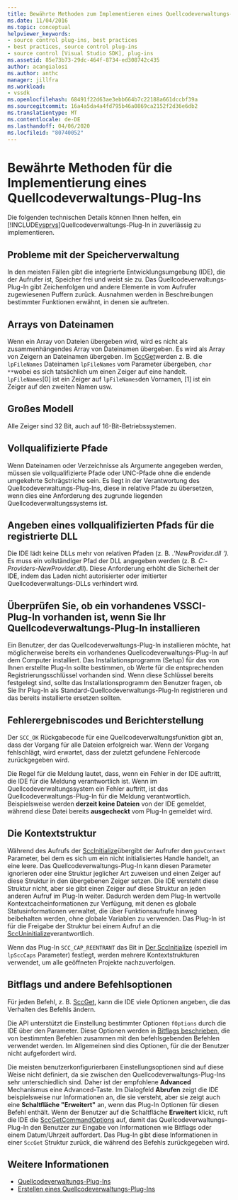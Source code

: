 ```yaml
---
title: Bewährte Methoden zum Implementieren eines Quellcodeverwaltungs-Plug-Ins | Microsoft Docs
ms.date: 11/04/2016
ms.topic: conceptual
helpviewer_keywords:
- source control plug-ins, best practices
- best practices, source control plug-ins
- source control [Visual Studio SDK], plug-ins
ms.assetid: 85e73b73-29dc-464f-8734-ed308742c435
author: acangialosi
ms.author: anthc
manager: jillfra
ms.workload:
- vssdk
ms.openlocfilehash: 68491f22d63ae3ebb664b7c22188a661dccbf39a
ms.sourcegitcommit: 16a4a5da4a4fd795b46a0869ca2152f2d36e6db2
ms.translationtype: MT
ms.contentlocale: de-DE
ms.lasthandoff: 04/06/2020
ms.locfileid: "80740052"
---
```

# <a name="best-practices-for-implementing-a-source-control-plug-in"></a>Bewährte Methoden für die Implementierung eines Quellcodeverwaltungs-Plug-Ins
Die folgenden technischen Details können Ihnen helfen, ein [!INCLUDE[vsprvs](../code-quality/includes/vsprvs_md.md)]Quellcodeverwaltungs-Plug-In in zuverlässig zu implementieren.

## <a name="memory-management-issues"></a>Probleme mit der Speicherverwaltung
 In den meisten Fällen gibt die integrierte Entwicklungsumgebung (IDE), die der Aufrufer ist, Speicher frei und weist sie zu. Das Quellcodeverwaltungs-Plug-In gibt Zeichenfolgen und andere Elemente in vom Aufrufer zugewiesenen Puffern zurück. Ausnahmen werden in Beschreibungen bestimmter Funktionen erwähnt, in denen sie auftreten.

## <a name="arrays-of-file-names"></a>Arrays von Dateinamen
 Wenn ein Array von Dateien übergeben wird, wird es nicht als zusammenhängendes Array von Dateinamen übergeben. Es wird als Array von Zeigern an Dateinamen übergeben. Im [SccGet](../extensibility/sccget-function.md)werden z. B. die `lpFileNames` Dateinamen `lpFileNames` vom Parameter übergeben, `char **`wobei es sich tatsächlich um einen Zeiger auf eine handelt. `lpFileNames`[0] ist ein Zeiger auf `lpFileNames`den Vornamen, [1] ist ein Zeiger auf den zweiten Namen usw.

## <a name="large-model"></a>Großes Modell
 Alle Zeiger sind 32 Bit, auch auf 16-Bit-Betriebssystemen.

## <a name="fully-qualified-paths"></a>Vollqualifizierte Pfade
 Wenn Dateinamen oder Verzeichnisse als Argumente angegeben werden, müssen sie vollqualifizierte Pfade oder UNC-Pfade ohne die endende umgekehrte Schrägstriche sein. Es liegt in der Verantwortung des Quellcodeverwaltungs-Plug-Ins, diese in relative Pfade zu übersetzen, wenn dies eine Anforderung des zugrunde liegenden Quellcodeverwaltungssystems ist.

## <a name="specify-a-fully-qualified-path-for-the-registered-dll"></a>Angeben eines vollqualifizierten Pfads für die registrierte DLL
 Die IDE lädt keine DLLs mehr von relativen Pfaden (z. B. *.'NewProvider.dll ').* Es muss ein vollständiger Pfad der DLL angegeben werden (z. B. *C:-Providers-NewProvider.dll*). Diese Anforderung erhöht die Sicherheit der IDE, indem das Laden nicht autorisierter oder imitierter Quellcodeverwaltungs-DLLs verhindert wird.

## <a name="check-for-an-existing-vssci-plug-in-when-you-install-your-source-control-plug-in"></a>Überprüfen Sie, ob ein vorhandenes VSSCI-Plug-In vorhanden ist, wenn Sie Ihr Quellcodeverwaltungs-Plug-In installieren
 Ein Benutzer, der das Quellcodeverwaltungs-Plug-In installieren möchte, hat möglicherweise bereits ein vorhandenes Quellcodeverwaltungs-Plug-In auf dem Computer installiert. Das Installationsprogramm (Setup) für das von Ihnen erstellte Plug-In sollte bestimmen, ob Werte für die entsprechenden Registrierungsschlüssel vorhanden sind. Wenn diese Schlüssel bereits festgelegt sind, sollte das Installationsprogramm den Benutzer fragen, ob Sie Ihr Plug-In als Standard-Quellcodeverwaltungs-Plug-In registrieren und das bereits installierte ersetzen sollten.

## <a name="error-result-codes-and-reporting"></a>Fehlerergebniscodes und Berichterstellung
 Der `SCC_OK` Rückgabecode für eine Quellcodeverwaltungsfunktion gibt an, dass der Vorgang für alle Dateien erfolgreich war. Wenn der Vorgang fehlschlägt, wird erwartet, dass der zuletzt gefundene Fehlercode zurückgegeben wird.

 Die Regel für die Meldung lautet, dass, wenn ein Fehler in der IDE auftritt, die IDE für die Meldung verantwortlich ist. Wenn im Quellcodeverwaltungssystem ein Fehler auftritt, ist das Quellcodeverwaltungs-Plug-In für die Meldung verantwortlich. Beispielsweise werden **derzeit keine Dateien** von der IDE gemeldet, während diese Datei bereits **ausgecheckt** vom Plug-In gemeldet wird.

## <a name="the-context-structure"></a>Die Kontextstruktur
 Während des Aufrufs der [SccInitialize](../extensibility/sccinitialize-function.md)übergibt der Aufrufer den `ppvContext` Parameter, bei dem es sich um ein nicht initialisiertes Handle handelt, an eine leere. Das Quellcodeverwaltungs-Plug-In kann diesen Parameter ignorieren oder eine Struktur jeglicher Art zuweisen und einen Zeiger auf diese Struktur in den übergebenen Zeiger setzen. Die IDE versteht diese Struktur nicht, aber sie gibt einen Zeiger auf diese Struktur an jeden anderen Aufruf im Plug-In weiter. Dadurch werden dem Plug-In wertvolle Kontextcacheinformationen zur Verfügung, mit denen es globale Statusinformationen verwaltet, die über Funktionsaufrufe hinweg beibehalten werden, ohne globale Variablen zu verwenden. Das Plug-In ist für die Freigabe der Struktur bei einem Aufruf an die [SccUninitialize](../extensibility/sccuninitialize-function.md)verantwortlich.

 Wenn das Plug-In `SCC_CAP_REENTRANT` das Bit in [Der SccInitialize](../extensibility/sccinitialize-function.md) (speziell im `lpSccCaps` Parameter) festlegt, werden mehrere Kontextstrukturen verwendet, um alle geöffneten Projekte nachzuverfolgen.

## <a name="bitflags-and-other-command-options"></a>Bitflags und andere Befehlsoptionen
 Für jeden Befehl, z. B. [SccGet](../extensibility/sccget-function.md), kann die IDE viele Optionen angeben, die das Verhalten des Befehls ändern.

 Die API unterstützt die Einstellung bestimmter Optionen `fOptions` durch die IDE über den Parameter. Diese Optionen werden in [Bitflags beschrieben,](../extensibility/bitflags-used-by-specific-commands.md) die von bestimmten Befehlen zusammen mit den befehlsgebenden Befehlen verwendet werden. Im Allgemeinen sind dies Optionen, für die der Benutzer nicht aufgefordert wird.

 Die meisten benutzerkonfigurierbaren Einstellungsoptionen sind auf diese Weise nicht definiert, da sie zwischen den Quellcodeverwaltungs-Plug-Ins sehr unterschiedlich sind. Daher ist der empfohlene **Advanced** Mechanismus eine Advanced-Taste. Im Dialogfeld **Abrufen** zeigt die IDE beispielsweise nur Informationen an, die sie versteht, aber sie zeigt auch eine **Schaltfläche "Erweitert"** an, wenn das Plug-In Optionen für diesen Befehl enthält. Wenn der Benutzer auf die Schaltfläche **Erweitert** klickt, ruft die IDE die [SccGetCommandOptions](../extensibility/sccgetcommandoptions-function.md) auf, damit das Quellcodeverwaltungs-Plug-In den Benutzer zur Eingabe von Informationen wie Bitflags oder einem Datum/Uhrzeit auffordert. Das Plug-In gibt diese Informationen in einer `SccGet` Struktur zurück, die während des Befehls zurückgegeben wird.

## <a name="see-also"></a>Weitere Informationen
- [Quellcodeverwaltungs-Plug-Ins](../extensibility/source-control-plug-ins.md)
- [Erstellen eines Quellcodeverwaltungs-Plug-Ins](../extensibility/internals/creating-a-source-control-plug-in.md)
